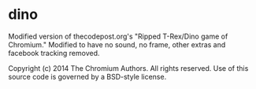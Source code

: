 # dino

Modified version of thecodepost.org's "Ripped T-Rex/Dino game of Chromium."
Modified to have no sound, no frame, other extras and facebook tracking removed. 

Copyright (c) 2014 The Chromium Authors. All rights reserved.
Use of this source code is governed by a BSD-style license.
